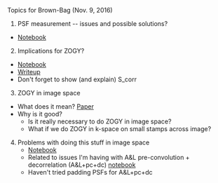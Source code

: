 Topics for Brown-Bag (Nov. 9, 2016)

1. PSF measurement -- issues and possible solutions?<br>
  * [Notebook](https://github.com/djreiss/diffimTests/blob/master/27.%20psf%20measurement%20evaluation%20-%20part%202.ipynb)
2. Implications for ZOGY?
  * [Notebook](https://github.com/djreiss/diffimTests/blob/master/26.%20algorithm%20shootout%20-%20detection-Copy6-dense.ipynb)
  * [Writeup](https://github.com/djreiss/diffimTests/blob/master/shootout.md)
  * Don't forget to show (and explain) S_corr
3. ZOGY in image space
  - What does it mean? [Paper](https://arxiv.org/pdf/1601.02655v2)
  - Why is it good?
     - Is it really necessary to do ZOGY in image space?
     - What if we do ZOGY in k-space on small stamps across image?
4. Problems with doing this stuff in image space
   * [Notebook](https://github.com/djreiss/diffimTests/blob/master/27.%20psf%20measurement%20evaluation%20-%20part%203.ipynb)
   * Related to issues I'm having with A&L pre-convolution + decorrelation (A&L+pc+dc) [notebook](https://github.com/djreiss/diffimTests/blob/master/27.%20psf%20measurement%20evaluation%20-%20try%20again%20to%20do%20decorr%2Bpreconv.ipynb)
   * Haven't tried padding PSFs for A&L+pc+dc
